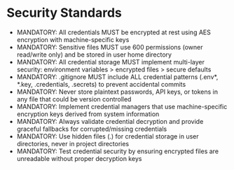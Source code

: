 
# Security Standards
- MANDATORY: All credentials MUST be encrypted at rest using AES encryption with machine-specific keys
- MANDATORY: Sensitive files MUST use 600 permissions (owner read/write only) and be stored in user home directory
- MANDATORY: All credential storage MUST implement multi-layer security: environment variables > encrypted files > secure defaults
- MANDATORY: .gitignore MUST include ALL credential patterns (.env*, *.key, .credentials, .secrets) to prevent accidental commits
- MANDATORY: Never store plaintext passwords, API keys, or tokens in any file that could be version controlled
- MANDATORY: Implement credential managers that use machine-specific encryption keys derived from system information
- MANDATORY: Always validate credential decryption and provide graceful fallbacks for corrupted/missing credentials
- MANDATORY: Use hidden files (.) for credential storage in user directories, never in project directories
- MANDATORY: Test credential security by ensuring encrypted files are unreadable without proper decryption keys
